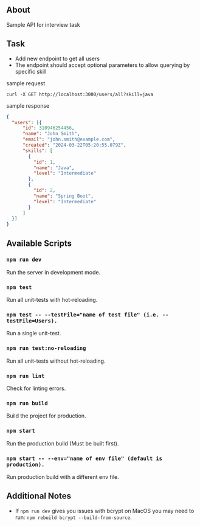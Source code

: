 ## About

Sample API for interview task

## Task
- Add new endpoint to get all users
- The endpoint should accept optional parameters to allow querying by specific skill

sample request
```shell
curl -X GET http://localhost:3000/users/all?skill=java
```
sample response
```json
{
  "users": [{
      "id": 310946254456,
      "name": "John Smith",
      "email": "john.smith@example.com",
      "created": "2024-03-22T05:20:55.079Z",
      "skills": [
        {
          "id": 1,
          "name": "Java",
          "level": "Intermediate"
        },
        {
          "id": 2,
          "name": "Spring Boot",
          "level": "Intermediate"
        }
      ]
  }]
}
```


## Available Scripts

### `npm run dev`

Run the server in development mode.

### `npm test`

Run all unit-tests with hot-reloading.

### `npm test -- --testFile="name of test file" (i.e. --testFile=Users).`

Run a single unit-test.

### `npm run test:no-reloading`

Run all unit-tests without hot-reloading.

### `npm run lint`

Check for linting errors.

### `npm run build`

Build the project for production.

### `npm start`

Run the production build (Must be built first).

### `npm start -- --env="name of env file" (default is production).`

Run production build with a different env file.


## Additional Notes

- If `npm run dev` gives you issues with bcrypt on MacOS you may need to run: `npm rebuild bcrypt --build-from-source`. 
